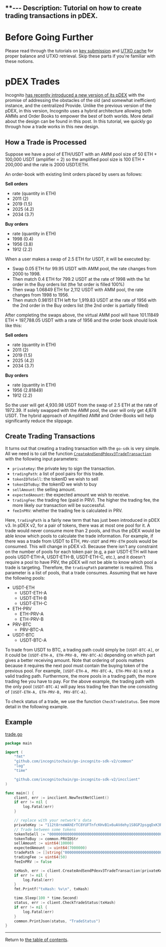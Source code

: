 **--- Description: Tutorial on how to create trading transactions in pDEX.
---

# Before Going Further

Please read through the tutorials on [key submission](../accounts/submit_key.md)
and [UTXO cache](../accounts/utxo_cache.md) for proper balance and UTXO retrieval. Skip these parts if you're familiar
with these notions.

# pDEX Trades

Incognito [has recently introduced a new version of its pDEX](https://we.incognito.org/t/introducing-the-new-pdex-pdex-v3/13026)
with the promise of addressing the obstacles of the old (and somewhat inefficient)
instance, and the centralized Provide. Unlike the previous version of the pDEX, in this version, Incognito uses a hybrid
architecture allowing both AMMs and Order Books to empower the best of both worlds. More detail about the design can be
found in this post. In this tutorial, we quickly go through how a trade works in this new design.

## How a Trade is Processed

Suppose we have a pool of ETH/USDT with an AMM pool size of 50 ETH + 100,000 USDT (amplifier = 2) so the amplified pool
size is 100 ETH + 200,000 and the rate is 2000 USDT/ETH.

An order-book with existing limit orders placed by users as follows:

**Sell orders**

- rate (quantity in ETH)
- 2011 (2)
- 2019 (1.5)
- 2025 (4.2)
- 2034 (3.7)

**Buy orders**

- rate (quantity in ETH)
- 1998 (0.4)
- 1956 (3.8)
- 1912 (2.2)

When a user makes a swap of 2.5 ETH for USDT, it will be executed by:

* Swap 0.05 ETH for 99.95 USDT with AMM pool, the rate changes from 2000 to 1998.
* Then match 0.4 ETH for 799.2 USDT at the rate of 1998 with the 1st order in the Buy orders list (the 1st order is
  filled 100%)
* Then swap 1.06849 ETH for 2,112 USDT with AMM pool, the rate changes from 1998 to 1956.
* Then match 0.98151 ETH left for 1,919.83 USDT at the rate of 1956 with the 2nd order in the Buy orders list (the 2nd
  order is partially filled)

After completing the swaps above, the virtual AMM pool will have 101.11849 ETH + 197,788.05 USDT with a rate of 1956 and
the order book should look like this:

**Sell orders**

- rate (quantity in ETH)
- 2011 (2)
- 2019 (1.5)
- 2025 (4.2)
- 2034 (3.7)

**Buy orders**

- rate (quantity in ETH)
- 1956 (2.81849)
- 1912 (2.2)

So the user will get 4,930.98 USDT from the swap of 2.5 ETH at the rate of 1972.39. If solely swapped with the AMM pool,
the user will only get 4,878 USDT. The hybrid approach of Amplified AMM and Order-Books will help significantly reduce
the slippage.

## Create Trading Transactions

It turns out that creating a trading transaction with the `go-sdk` is very simple. All we need is to call the
function [`CreateAndSendPdexv3TradeTransaction`](../../../incclient/pdex.go) with the following input parameters:

* `privateKey`: the private key to sign the transaction.
* `tradingPath`: a list of pool pairs for this trade.
* `tokenIDToSell`: the tokenID we wish to sell
* `tokenIDToBuy`: the tokenID we wish to buy
* `sellAmount`: the selling amount.
* `expectedAmount`: the expected amount we wish to receive.
* `tradingFee`: the trading fee (paid in PRV). The higher the trading fee, the more likely our transaction will be
  successful.
* `feeInPRV`: whether the trading fee is calculated in PRV.

Here, `tradingPath` is a fairly new term that has just been introduced in pDEX v3. In pDEX v2, for a pair of tokens,
there was at most one pool for it. A trade would never consume more than 2 pools, and thus the pDEX would be able know
which pools to calculate the trade information. For example, if there was a trade from USDT to ETH, `PRV-USDT`
and `PRV-ETH`
pools would be consumed. This will change in pDEX v3. Because there isn't any constraint on the number of pools for each
token pair (e.g, a pair USDT-ETH will have pools USDT-ETH-A, USDT-ETH-B, USDT-ETH-C, etc.), and it doesn't require a
pool to have PRV, the pDEX will not be able to know which pool a trade is targeting. Therefore, the `tradingPath`
parameter is required. This parameter is a list of pools, that a trade consumes. Assuming that we have the following
pools:

* USDT-ETH
    * USDT-ETH-A
    * USDT-ETH-B
    * USDT-ETH-C
* ETH-PRV
    * ETH-PRV-A
    * ETH-PRV-B
* PRV-BTC
    * PRV-BTC-A
* USDT-BTC
    * USDT-BTC-A

To trade from USDT to BTC, a trading path could simply be `[USDT-BTC-A]`, or it could
be `[USDT-ETH-A, ETH-PRV-B, PRV-BTC-A]` depending on which part gives a better receiving amount. Note that ordering of
pools matters because it requires the next pool must contain the buying token of the previous pool. For
example, `[USDT-ETH-A, PRV-BTC-A, ETH-PRV-B]` is not a valid trading path. Furthermore, the more pools in a trading path,
the more trading fee you have to pay. For the above example, the trading path with the only pool `[USDT-BTC-A]` will 
pay less trading fee than the one consisting of `[USDT-ETH-A, ETH-PRV-B, PRV-BTC-A]`.

To check status of a trade, we use the function `CheckTradeStatus`. See more detail in the following example.

## Example

[trade.go](../../code/pdex/trade/trade.go)

```go
package main

import (
	"fmt"
	"github.com/incognitochain/go-incognito-sdk-v2/common"
	"log"
	"time"

	"github.com/incognitochain/go-incognito-sdk-v2/incclient"
)

func main() {
	client, err := incclient.NewTestNetClient()
	if err != nil {
		log.Fatal(err)
	}

	// replace with your network's data
	privateKey := "112t8rneWAhErTC8YUFTnfcKHvB1x6uAVdehy1S8GP2psgqDxK3RHouUcd69fz88oAL9XuMyQ8mBY5FmmGJdcyrpwXjWBXRpoWwgJXjsxi4j"
	// Trade between some tokens
	tokenToSell := "00000000000000000000000000000000000000000000000000000000000115d7"
	tokenToBuy := common.PRVIDStr
	sellAmount := uint64(10000)
	expectedAmount := uint64(7000000)
	tradePath := []string{"00000000000000000000000000000000000000000000000000000000000115d7-00000000000000000000000000000000000000000000000000000000000115dc-aeb37b2be73b62b6b5b95086e47687767950e66772e14db6daeef01e40344dd5", "0000000000000000000000000000000000000000000000000000000000000004-00000000000000000000000000000000000000000000000000000000000115dc-03696365b2ff79bb9ef35bf43a74e655ffadae0fa139b8016148d7a036716c5c"}
	tradingFee := uint64(50)
	feeInPRV := false

	txHash, err := client.CreateAndSendPdexv3TradeTransaction(privateKey, tradePath, tokenToSell, tokenToBuy, sellAmount, expectedAmount, tradingFee, feeInPRV)
	if err != nil {
		log.Fatal(err)
	}
	fmt.Printf("txHash: %v\n", txHash)

	time.Sleep(100 * time.Second)
	status, err := client.CheckTradeStatus(txHash)
	if err != nil {
		log.Fatal(err)
	}
	common.PrintJson(status, "TradeStatus")
}
```

---
Return to [the table of contents](../../../README.md).
